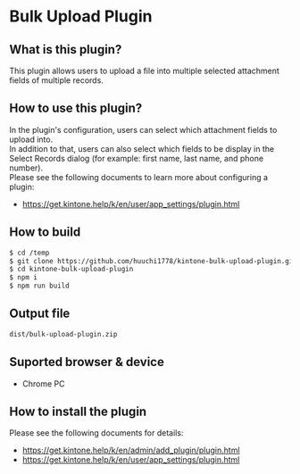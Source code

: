 # Bulk Upload Plugin

## What is this plugin?
This plugin allows users to upload a file into multiple selected attachment fields of multiple records.

## How to use this plugin?
In the plugin's configuration, users can select which attachment fields to upload into. <br>
In addition to that, users can also select which fields to be display in the Select Records dialog (for example: first name, last name, and phone number).<br>
Please see the following documents to learn more about configuring a plugin: 
* https://get.kintone.help/k/en/user/app_settings/plugin.html

## How to build
```sh
$ cd /temp
$ git clone https://github.com/huuchi1778/kintone-bulk-upload-plugin.git
$ cd kintone-bulk-upload-plugin
$ npm i
$ npm run build
```

## Output file
```sh
dist/bulk-upload-plugin.zip
```

## Suported browser & device
* Chrome PC

## How to install the plugin
Please see the following documents for details: 
* https://get.kintone.help/k/en/admin/add_plugin/plugin.html
* https://get.kintone.help/k/en/user/app_settings/plugin.html